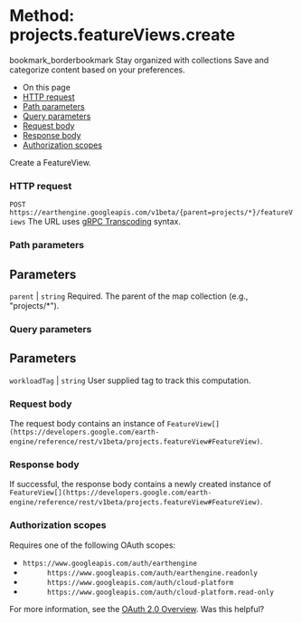  
#  Method: projects.featureViews.create 
bookmark_borderbookmark Stay organized with collections  Save and categorize content based on your preferences.
  * On this page
  * [HTTP request](https://developers.google.com/earth-engine/reference/rest/v1beta/projects.featureViews/create#http-request)
  * [Path parameters](https://developers.google.com/earth-engine/reference/rest/v1beta/projects.featureViews/create#path-parameters)
  * [Query parameters](https://developers.google.com/earth-engine/reference/rest/v1beta/projects.featureViews/create#query-parameters)
  * [Request body](https://developers.google.com/earth-engine/reference/rest/v1beta/projects.featureViews/create#request-body)
  * [Response body](https://developers.google.com/earth-engine/reference/rest/v1beta/projects.featureViews/create#response-body)
  * [Authorization scopes](https://developers.google.com/earth-engine/reference/rest/v1beta/projects.featureViews/create#authorization-scopes)


Create a FeatureView.
### HTTP request
`POST https://earthengine.googleapis.com/v1beta/{parent=projects/*}/featureViews`
The URL uses [gRPC Transcoding](https://google.aip.dev/127) syntax.
### Path parameters
Parameters  
---  
`parent` |  `string` Required. The parent of the map collection (e.g., "projects/*").  
### Query parameters
Parameters  
---  
`workloadTag` |  `string` User supplied tag to track this computation.  
### Request body
The request body contains an instance of `FeatureView[](https://developers.google.com/earth-engine/reference/rest/v1beta/projects.featureView#FeatureView)`.
### Response body
If successful, the response body contains a newly created instance of `FeatureView[](https://developers.google.com/earth-engine/reference/rest/v1beta/projects.featureView#FeatureView)`.
### Authorization scopes
Requires one of the following OAuth scopes:
  * `https://www.googleapis.com/auth/earthengine`
  * `      https://www.googleapis.com/auth/earthengine.readonly`
  * `      https://www.googleapis.com/auth/cloud-platform`
  * `      https://www.googleapis.com/auth/cloud-platform.read-only`


For more information, see the [OAuth 2.0 Overview](https://developers.google.com/identity/protocols/OAuth2).
Was this helpful?
